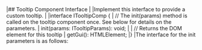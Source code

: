 <framework-specific-section frameworks="javascript">
|## Tooltip Component Interface
|
|Implement this interface to provide a custom tooltip.
|
</framework-specific-section>

<framework-specific-section frameworks="javascript">
<snippet transform={false} language="ts">
|interface ITooltipComp {
|    // The init(params) method is called on the tooltip component once. See below for details on the parameters.
|    init(params: ITooltipParams): void;
|
|    // Returns the DOM element for this tooltip
|    getGui(): HTMLElement;
|}
</snippet>
</framework-specific-section>

<framework-specific-section frameworks="javascript">
|The interface for the init parameters is as follows:
</framework-specific-section>



